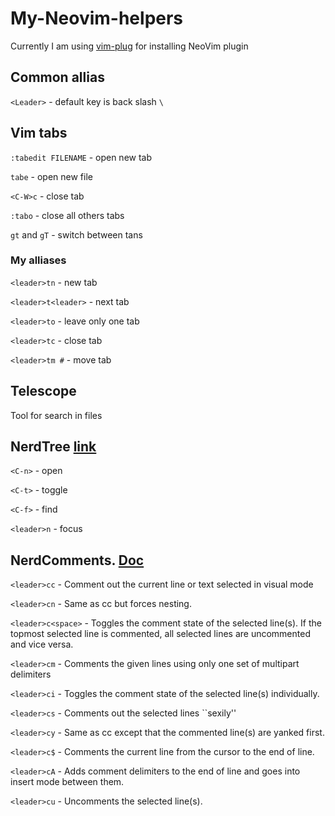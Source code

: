 # My-Neovim-helpers
Currently I am using [vim-plug](https://github.com/junegunn/vim-plug) for installing NeoVim plugin

## Common allias

`<Leader>` - default key is back slash `\`

## Vim tabs
`:tabedit FILENAME` - open new tab

`tabe` - open new file

`<C-W>c` - close tab

`:tabo` - close all others tabs

`gt` and `gT` - switch between tans

### My alliases
`<leader>tn` - new tab

`<leader>t<leader>` - next tab

`<leader>to` - leave only one tab

`<leader>tc` - close tab

`<leader>tm #` - move tab

## Telescope
Tool for search in files


## NerdTree [link](https://github.com/preservim/nerdtree#frequently-asked-questions)
`<C-n>` - open

`<C-t>` - toggle

`<C-f>` - find

`<leader>n` - focus

## NerdComments. [Doc](https://www.vim.org/scripts/script.php?script_id=1218)
`<leader>cc` - Comment out the current line or text selected in visual mode

`<leader>cn` - Same as <leader>cc but forces nesting.

`<leader>c<space>` - Toggles the comment state of the selected line(s). If the topmost selected line is commented, all selected lines are uncommented and vice versa.

`<leader>cm` - Comments the given lines using only one set of multipart delimiters

`<leader>ci` - Toggles the comment state of the selected line(s) individually.

`<leader>cs` - Comments out the selected lines ``sexily''

`<leader>cy` - Same as <leader>cc except that the commented line(s) are yanked first.
  
`<leader>c$` - Comments the current line from the cursor to the end of line.
  
`<leader>cA` - Adds comment delimiters to the end of line and goes into insert mode between them.

`<leader>cu` - Uncomments the selected line(s).

